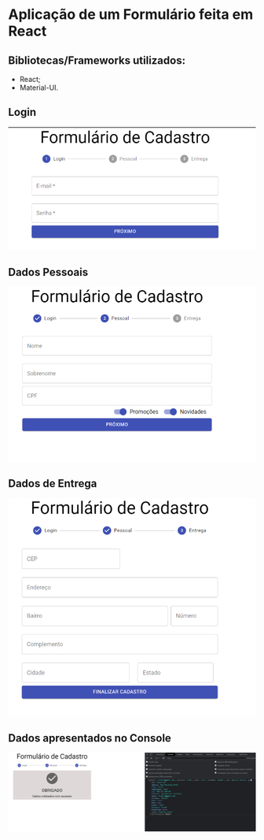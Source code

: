 # Aplicação de um Formulário feita em React
## Bibliotecas/Frameworks utilizados:  
* React;
* Material-UI.

## Login
![Login](/images/Login.png)

## Dados Pessoais
![Personal](/images/Personal.png)
## Dados de Entrega
![Delivery](/images/Delivery.png)

## Dados apresentados no Console
![Console](/images/View.png)
